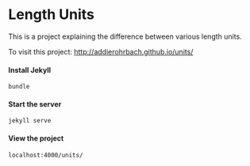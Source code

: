 # Length Units
This is a project explaining the difference between various length units.

To visit this project: http://addierohrbach.github.io/units/

#### Install Jekyll
```
bundle
```

#### Start the server
```
jekyll serve
```

#### View the project
```
localhost:4000/units/
```
